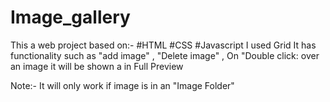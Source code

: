 # Image_gallery
This a web project based on:-
#HTML
#CSS
#Javascript
I used Grid
It has functionality such as "add image" , "Delete image" , On "Double click: over an image it will be shown a in Full Preview

Note:- It will only work if image is in an "Image Folder"


